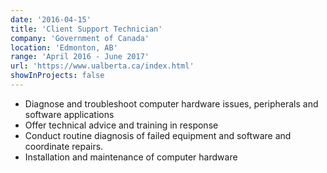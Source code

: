 ```yaml
---
date: '2016-04-15'
title: 'Client Support Technician'
company: 'Government of Canada'
location: 'Edmonton, AB'
range: 'April 2016 - June 2017'
url: 'https://www.ualberta.ca/index.html'
showInProjects: false
---
```


- Diagnose and troubleshoot computer hardware issues, peripherals and software applications
- Offer technical advice and training in response
- Conduct routine diagnosis of failed equipment and software and coordinate repairs.
- Installation and maintenance of computer hardware
